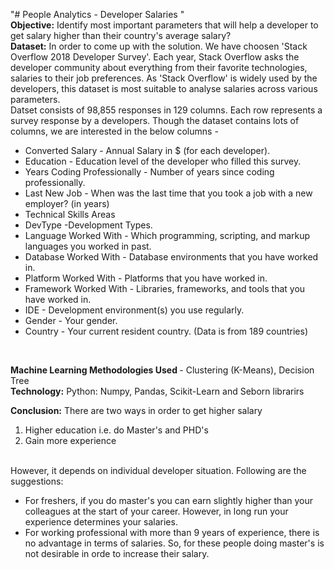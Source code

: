 "# People Analytics - Developer Salaries " 
<br><b>Objective:</b> Identify most important parameters that will help a developer to get salary higher than their country's average salary?
<br>
<b>Dataset:</b>
In order to come up with the solution. We have choosen 'Stack Overflow 2018 Developer Survey'. Each year, Stack Overflow asks the developer community about everything from their favorite technologies, salaries to their job preferences. As 'Stack Overflow' is widely used by the developers, this dataset is most suitable to analyse salaries across various parameters.<br>
Datset consists of 98,855 responses in 129 columns. Each row represents a survey response by a developers. Though the dataset contains lots of columns, we are interested in the below columns -
<ul><li>Converted Salary - Annual Salary in $ (for each developer). 
<li>Education - Education level of the developer who filled this survey. 
<li>Years Coding Professionally - Number of years since coding professionally. 
<li>Last New Job - When was the last time that you took a job with a new employer? (in years) 
<li>Technical Skills Areas 
<li>DevType -Development Types. 
<li>Language Worked With - Which programming, scripting, and markup languages you worked in past. 
<li>Database Worked With - Database environments that you have worked in. 
<li>Platform Worked With - Platforms that you have worked in. 
<li>Framework Worked With - Libraries, frameworks, and tools that you have worked in. 
<li>IDE - Development environment(s) you use regularly. 
<li>Gender - Your gender. 
<li>Country - Your current resident country. (Data is from 189 countries)
  </ul>
  <br>
  
  <b> Machine Learning Methodologies Used </b>- Clustering (K-Means), Decision Tree
  <br>
  <b>Technology:</b> Python: Numpy, Pandas, Scikit-Learn and Seborn librarirs
  <br>
  
  <b>Conclusion:</b> There are two ways in order to get higher salary
  <ol><li> Higher education i.e. do Master's and PHD's
  <li> Gain more experience
   </ol>
<br>   
However, it depends on individual developer situation. Following are the suggestions:<br>
<ul><li>For freshers, if you do master's you can earn slightly higher than your colleagues at the start of your career. However, in long run your experience determines your salaries.
<li>For working professional with more than 9 years of experience, there is no advantage in terms of salaries. So, for these people doing master's is not desirable in orde to increase their salary.
   
   
  
